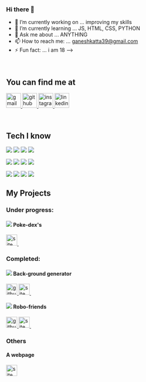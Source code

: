 ### Hi there 👋


- 🔭 I’m currently working on ... improving my skills
- 🌱 I’m currently learning ... JS, HTML, CSS, PYTHON
- 💬 Ask me about ... ANYTHING
- 📫 How to reach me: ...  ganeshkatta39@gmail.com
- ⚡ Fun fact: ... i am 18
-->

&nbsp;  


## You can find me at
<a href='mailto:ganeshkatta39@gmail.com'>
  <img alt='gmail' src="https://cdn.worldvectorlogo.com/logos/gmail-icon.svg" width="40" title="G-mail"/>
</a>

<a href='https://github.com/ganeshkatta39'>
  <img alt='github' src="https://img.pngio.com/github-logo-icon-of-glyph-style-available-in-svg-png-eps-ai-github-icon-png-256_256.png" width="40" title="GitHub"/>
</a>

<a href='https://instagram.com/ganeshkatta39'>
  <img alt='instagram' src="https://upload.wikimedia.org/wikipedia/commons/thumb/e/e7/Instagram_logo_2016.svg/768px-Instagram_logo_2016.svg.png" width="40" title="Instagram"/>
</a>

<a href='https://www.linkedin.com/in/ganeshkatta39/'>
  <img alt='linkedin' src="https://1000logos.net/wp-content/uploads/2017/03/LinkedIn-Logo.png" width="40" title="Linkedin"/>
</a>

&nbsp;&nbsp;

## Tech I know
<!-- for these badges credit to the contributors of https://github.com/Ileriayo/markdown-badges -->
<img src="https://img.shields.io/badge/python%20-%2314354C.svg?&style=for-the-badge&logo=python&logoColor=white"/> <img src="https://img.shields.io/badge/javascript%20-%23323330.svg?&style=for-the-badge&logo=javascript&logoColor=%23F7DF1E"/>
<img src="https://img.shields.io/badge/html5%20-%23E34F26.svg?&style=for-the-badge&logo=html5&logoColor=white"/>
<img src="https://img.shields.io/badge/css3%20-%231572B6.svg?&style=for-the-badge&logo=css3&logoColor=white"/>

<img src="https://img.shields.io/badge/bootstrap%20-%23563D7C.svg?&style=for-the-badge&logo=bootstrap&logoColor=white"/> <img src="https://img.shields.io/badge/react%20-%2320232a.svg?&style=for-the-badge&logo=react&logoColor=%2361DAFB"/>
<img src="https://img.shields.io/badge/node.js%20-%2343853D.svg?&style=for-the-badge&logo=node.js&logoColor=white"/>
<img src ="https://img.shields.io/badge/postgres-%23316192.svg?&style=for-the-badge&logo=postgresql&logoColor=white"/>

<img src="https://img.shields.io/badge/express.js%20-%23404d59.svg?&style=for-the-badge"/> <img src="https://img.shields.io/badge/git%20-%23F05033.svg?&style=for-the-badge&logo=git&logoColor=white"/>
<img src="https://img.shields.io/badge/github%20-%23121011.svg?&style=for-the-badge&logo=github&logoColor=white"/>
<img src="https://img.shields.io/badge/markdown-%23000000.svg?&style=for-the-badge&logo=markdown&logoColor=white"/>


## My Projects

### Under progress:
#### <img src="https://img.icons8.com/metro/20/000000/pokedex.png"/>  Poke-dex's
<a href='https://gktech3.netlify.app/'>
  <img alt='site' src="https://www.kindpng.com/picc/m/36-364957_ugg-transparent-logo-website-png-png-download.png" width="30" title="Website"/>
</a>&nbsp;&nbsp;  

### Completed:

#### <img src="https://img.icons8.com/metro/20/000000/sheet-of-paper.png"/>  Back-ground generator
<a href='https://github.com/ganeshkatta39/background-generator'>
  <img alt='github repo' src="https://image.flaticon.com/icons/png/512/37/37819.png" width="30" title="GitHub repo"/>
</a>
<a href='https://ganeshkatta39.github.io/background-generator/'>
  <img alt='site' src="https://www.kindpng.com/picc/m/36-364957_ugg-transparent-logo-website-png-png-download.png" width="30" title="Website"/>
</a>&nbsp;&nbsp;  

#### <img src="https://img.icons8.com/pastel-glyph/20/000000/robot-2--v2.png"/>  Robo-friends
<a href='https://github.com/ganeshkatta39/robo-friends'>
  <img alt='github repo' src="https://image.flaticon.com/icons/png/512/37/37819.png" width="30" title="GitHub repo"/>
</a>
<a href='https://ganeshkatta39.github.io/robo-friends/'>
  <img alt='site' src="https://www.kindpng.com/picc/m/36-364957_ugg-transparent-logo-website-png-png-download.png" width="30" title="Website"/>
</a>&nbsp;&nbsp;

### Others

#### A webpage
<a href='https://gktech.netlify.app/'>

  <img alt='site' src="https://www.kindpng.com/picc/m/36-364957_ugg-transparent-logo-website-png-png-download.png" width="30" title="Website"/>

</a>&nbsp;&nbsp;

